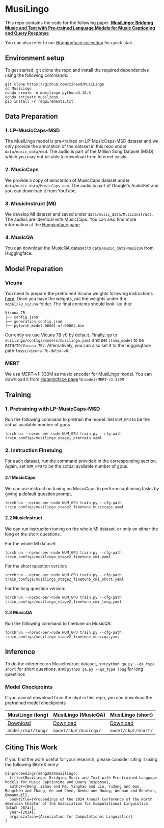 # MusiLingo
This repo contains the code for the following paper. 
__[MusiLingo: Bridging Music and Text with Pre-trained Language Models for Music Captioning and Query Response](https://arxiv.org/abs/2309.08730)__

You can also refer to our [Huggingface collection](https://huggingface.co/collections/m-a-p/musilingo-660ea663da171832d5722c51) for quick start.

## Environment setup
To get started, git clone the repo and install the required dependencies using the following commands:
```
git clone https://github.com/zihaod/MusiLingo
cd MusiLingo
conda create -n musilingo python=3.10.6
conda activate musilingo
pip install -r requirements.txt
```


## Data Preparation
### 1. LP-MusicCaps-MSD
The MusiLingo model is pre-trained on LP-MusicCaps-MSD dataset and we only provide the annotation of the dataset in this repo under ```data/music_data/msd```. The audio is part of the Million Song Dataset (MSD) which you may not be able to download from Internet easily.
### 2. MusicCaps 
We provide a copy of annotation of MusicCaps dataset under ```data/music_data/MusicCaps_ann```. The audio is part of Google's AudioSet and you can download it from YouTube.
### 3. MusicInstruct (MI)
We develop MI dataset and saved under ```data/music_data/MusicInstruct```. The audios are identical with MusicCaps. You can also find more information at the [Huggingface page](https://huggingface.co/datasets/m-a-p/Music-Instruct/tree/main).
### 4. MusicQA
You can download the MusicQA dataset to ```data/music_data/MusicQA``` from Huggingface.


## Model Preparation
### Vicuna
You need to prepare the pretrained Vicuna weights following instructions [here](PrepareVicuna.md). Once you have the weights, put the weights under the ```model/7B_vicuna``` folder. The final contents should look like this:
```
Vicuna_7B
├── config.json
├── generation_config.json
├── pytorch_model-00001-of-00002.bin
```
Currently we use Vicuna 7B v0 by default. Finally, go to ```musilingo/configs/models/musilingo.yaml``` and set ```llama_model``` to be ```PATH/TO/Vicuna_7B/```. Alternatively, you can also set it to the huggingface path ```lmsys/vicuna-7b-delta-v0```.
### MERT
We use MERT-v1-330M as music encoder for MusiLingo model. You can download it from [Huggingface page](https://huggingface.co/m-a-p/MERT-v1-330M) to ```model/MERT-v1-330M```

## Training
### 1. Pretraining with LP-MusicCaps-MSD
Run the following command to pretrain the model. Set ```NUM_GPU``` to be the actual available number of gpus. 
```
torchrun --nproc-per-node NUM_GPU train.py --cfg-path train_configs/musilingo_stage1_pretrain.yaml
```
### 2. Instruction Finetuing
For each dataset, run the command provided in the corresponding section. Again, set ```NUM_GPU``` to be the actual available number of gpus. 
#### 2.1 MusicCaps
We can use instruction tuning on MusicCaps to perform captioning tasks by giving a default question prompt.
```
torchrun --nproc-per-node NUM_GPU train.py --cfg-path train_configs/musilingo_stage2_finetune_musiccaps.yaml
```
#### 2.2 MusicInstruct 
We can run instruction tuning on the whole MI dataset, or only on either the long or the short questions.

For the whole MI dataset:
```
torchrun --nproc-per-node NUM_GPU train.py --cfg-path train_configs/musilingo_stage2_finetune_cmi.yaml
```
For the short question version:
```
torchrun --nproc-per-node NUM_GPU train.py --cfg-path train_configs/musilingo_stage2_finetune_cmi_short.yaml
```
For the long question version:
```
torchrun --nproc-per-node NUM_GPU train.py --cfg-path train_configs/musilingo_stage2_finetune_cmi_long.yaml
```
#### 2.3 MusicQA 
Run the following command to finetune on MusicQA:
```
torchrun --nproc-per-node NUM_GPU train.py --cfg-path train_configs/musilingo_stage2_finetune_musicqa.yaml
```

## Inference
To do the inference on MusicInstruct dataset, run
```python qa.py --qa_type short``` for short questions, and
```python qa.py --qa_type long``` for long questinos
### Model Checkpoints

If you cannot download from the ckpt in this repo, you can download the pretrained model checkpoints


| MusiLingo (long) | MusiLingo (MusicQA) | MusiLingo (short)| 
|------------------------------|------------------------------|------------------------------|
| [Download](https://drive.google.com/file/d/1FtPRHVL3w0CYMTmR2Bpju9knYKIPMlzC/view?usp=drive_link) |[Download](https://drive.google.com/file/d/1-jK5PKU0ZCNIu5F7JAqr5S-Ei_urgYei/view?usp=drive_link) | [Download](https://drive.google.com/file/d/16LFAK3dM2a3xlU3SvgToa3DboImndjLU/view?usp=drive_link) |
| ```model/ckpt/long/``` | ```model/ckpt/musicqa/``` | ```model/ckpt/short/``` |

## Citing This Work

If you find the work useful for your research, please consider citing it using the following BibTeX entry:
```
@inproceedings{deng2024musilingo,
  title={MusiLingo: Bridging Music and Text with Pre-trained Language Models for Music Captioning and Query Response},
  author={Deng, Zihao and Ma, Yinghao and Liu, Yudong and Guo, Rongchen and Zhang, Ge and Chen, Wenhu and Huang, Wenhao and Benetos, Emmanouil},
  booktitle={Proceedings of the 2024 Annual Conference of the North American Chapter of the Association for Computational Linguistics (NAACL 2024)},
  year={2024},
  organization={Association for Computational Linguistics}
}
```

